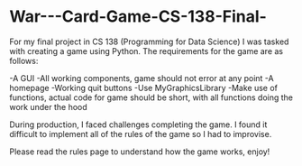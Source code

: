 # War---Card-Game-CS-138-Final-
For my final project in CS 138 (Programming for Data Science) I was tasked with creating a game using Python. The requirements for the game are as follows:

-A GUI
-All working components, game should not error at any point
-A homepage
-Working quit buttons
-Use MyGraphicsLibrary
-Make use of functions, actual code for game should be short, with all functions doing the work under the hood

During production, I faced challenges completing the game. I found it difficult to implement all of the rules of the game so I had to improvise.

Please read the rules page to understand how the game works, enjoy!
